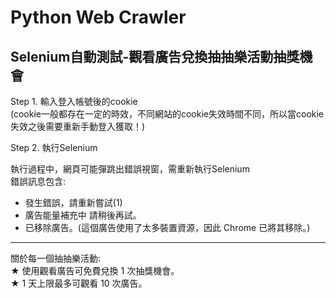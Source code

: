 # Python Web Crawler
## Selenium自動測試-觀看廣告兌換抽抽樂活動抽獎機會
Step 1. 輸入登入帳號後的cookie  
(cookie一般都存在一定的時效，不同網站的cookie失效時間不同，所以當cookie失效之後需要重新手動登入獲取！)

Step 2. 執行Selenium

執行過程中，網頁可能彈跳出錯誤視窗，需重新執行Selenium  
錯誤訊息包含:  
* 發生錯誤，請重新嘗試(1)
* 廣告能量補充中 請稍後再試。
* 已移除廣告。(這個廣告使用了太多裝置資源，因此 Chrome 已將其移除。)
---
關於每一個抽抽樂活動:  
★ 使用觀看廣告可免費兌換 1 次抽獎機會。  
★ 1 天上限最多可觀看 10 次廣告。




